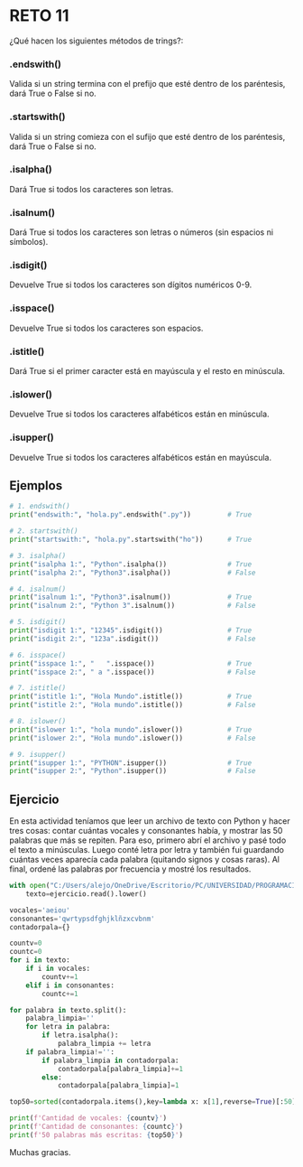 # RETO 11
¿Qué hacen los siguientes métodos de trings?:
### .endswith()
Valida si un string termina con el prefijo que esté dentro de los paréntesis, dará True o False si no.

### .startswith()
Valida si un string comieza con el sufijo que esté dentro de los paréntesis, dará True o False si no.

### .isalpha()
Dará True si todos los caracteres son letras.

### .isalnum()
Dará True si todos los caracteres son letras o números (sin espacios ni símbolos).

### .isdigit()
Devuelve True si todos los caracteres son dígitos numéricos 0-9.

### .isspace()
Devuelve True si todos los caracteres son espacios.

### .istitle()
Dará True si el primer caracter está en mayúscula y el resto en minúscula.

### .islower()
Devuelve True si todos los caracteres alfabéticos están en minúscula.

### .isupper()
Devuelve True si todos los caracteres alfabéticos están en mayúscula.

## Ejemplos
```python
# 1. endswith()
print("endswith:", "hola.py".endswith(".py"))         # True

# 2. startswith()
print("startswith:", "hola.py".startswith("ho"))      # True

# 3. isalpha()
print("isalpha 1:", "Python".isalpha())               # True
print("isalpha 2:", "Python3".isalpha())              # False

# 4. isalnum()
print("isalnum 1:", "Python3".isalnum())              # True
print("isalnum 2:", "Python 3".isalnum())             # False

# 5. isdigit()
print("isdigit 1:", "12345".isdigit())                # True
print("isdigit 2:", "123a".isdigit())                 # False

# 6. isspace()
print("isspace 1:", "   ".isspace())                  # True
print("isspace 2:", " a ".isspace())                  # False

# 7. istitle()
print("istitle 1:", "Hola Mundo".istitle())           # True
print("istitle 2:", "Hola mundo".istitle())           # False

# 8. islower()
print("islower 1:", "hola mundo".islower())           # True
print("islower 2:", "Hola mundo".islower())           # False

# 9. isupper()
print("isupper 1:", "PYTHON".isupper())               # True
print("isupper 2:", "Python".isupper())               # False

```
## Ejercicio
En esta actividad teníamos que leer un archivo de texto con Python y hacer tres cosas: contar cuántas vocales y consonantes había, y mostrar las 50 palabras que más se repiten. Para eso, primero abrí el archivo y pasé todo el texto a minúsculas. Luego conté letra por letra y también fui guardando cuántas veces aparecía cada palabra (quitando signos y cosas raras). Al final, ordené las palabras por frecuencia y mostré los resultados.
```python
with open("C:/Users/alejo/OneDrive/Escritorio/PC/UNIVERSIDAD/PROGRAMACIÓN DE COMPUTADORES/VSCODE/RETO11/retoonce.txt", "r", encoding="utf-8") as ejercicio:
    texto=ejercicio.read().lower()

vocales='aeiou'
consonantes='qwrtypsdfghjklñzxcvbnm'
contadorpala={}

countv=0
countc=0
for i in texto:
    if i in vocales:
        countv+=1
    elif i in consonantes:
        countc+=1

for palabra in texto.split():
    palabra_limpia=''
    for letra in palabra:
        if letra.isalpha():
            palabra_limpia += letra
    if palabra_limpia!='':
        if palabra_limpia in contadorpala:
            contadorpala[palabra_limpia]+=1
        else:
            contadorpala[palabra_limpia]=1

top50=sorted(contadorpala.items(),key=lambda x: x[1],reverse=True)[:50]

print(f'Cantidad de vocales: {countv}')
print(f'Cantidad de consonantes: {countc}')
print(f'50 palabras más escritas: {top50}')
```

Muchas gracias.
